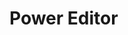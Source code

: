 # Power Editor

<script setup>
import { useData } from "vitepress";

const viteData = useData();
</script>

<power-editor :theme="viteData.isDark.value ? 'dark' : 'light'" style="width: 100%;"></power-editor>
